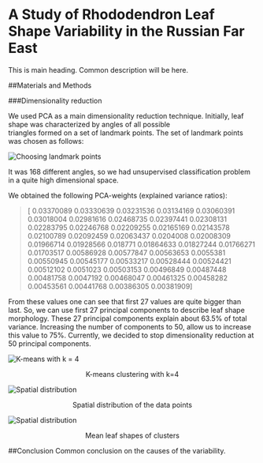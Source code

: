 # A Study of Rhododendron Leaf Shape Variability in the Russian Far East

This is main heading. Common description will be here.


##Materials and Methods


###Dimensionality reduction

We used PCA as a main dimensionality reduction technique. Initially, leaf shape was characterized by angles of all possible   
triangles formed on a set of landmark points. The set of landmark points was chosen as follows:
   
![Choosing landmark points](https://raw.githubusercontent.com/scidam/leafs/master/leaf/imgs/landmarks.png)


It was 168 different angles, so we had unsupervised classification problem in a quite high dimensional space. 

We obtained the following PCA-weights (explained variance ratios): 

>  [ 0.03370089  0.03330639  0.03231536  0.03134169  0.03060391  0.03018004
>  0.02981616  0.02468735  0.02397441  0.02308131  0.02283795  0.02246768
>  0.02209255  0.02165169  0.02143578  0.02100789  0.02092459  0.02063437
>  0.0204008   0.02008309  0.01966714  0.01928566  0.018771    0.01864633
>  0.01827244  0.01766271  0.01703517  0.00586928  0.00577847  0.00563653
>  0.0055381   0.00550945  0.00545177  0.00533217  0.00528444  0.00524421
>  0.00512102  0.0051023   0.00503153  0.00496849  0.00487448  0.00481758
>  0.0047192   0.00468047  0.00461325  0.00458282  0.00453561  0.00441768
>  0.00386305  0.00381909]
 
From these values one can see that first 27 values are quite bigger than last. So, we can use first 27 principal components
to describe leaf  shape morphology. These 27 principal components explain about 63.5% of total variance. 
Increasing the number of components to 50, allow us to increase this value to 75%.
Currently, we decided to stop dimensionality reduction at 50 principal components.


![K-means with k = 4](https://raw.githubusercontent.com/scidam/leafs/master/leaf/imgs/kmeans4.png)

<p align="center"> K-means clustering with k=4</p>


![Spatial distribution](https://raw.githubusercontent.com/scidam/leafs/master/leaf/imgs/distrib.png)

<p align="center"> Spatial distribution of the data points</p>


![Spatial distribution](https://raw.githubusercontent.com/scidam/leafs/master/leaf/imgs/meanshps.png)

<p align="center">Mean leaf shapes of clusters</p>


##Conclusion 
Common conclusion on the causes of the variability.
